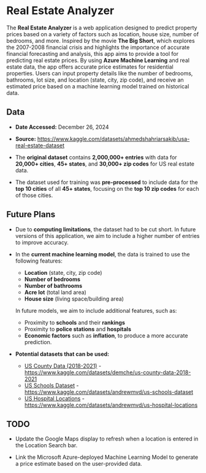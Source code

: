 # Real Estate Analyzer

The **Real Estate Analyzer** is a web application designed to predict property prices based on a variety of factors such as location, house size, number of bedrooms, and more. Inspired by the movie **The Big Short**, which explores the 2007-2008 financial crisis and highlights the importance of accurate financial forecasting and analysis, this app aims to provide a tool for predicting real estate prices. By using **Azure Machine Learning** and real estate data, the app offers accurate price estimates for residential properties. Users can input property details like the number of bedrooms, bathrooms, lot size, and location (state, city, zip code), and receive an estimated price based on a machine learning model trained on historical data.

## Data

- **Date Accessed:** December 26, 2024

- **Source:** https://www.kaggle.com/datasets/ahmedshahriarsakib/usa-real-estate-dataset

- The **original dataset** contains **2,000,000+ entries** with data for **20,000+ cities**, **45+ states**, and **30,000+ zip codes** for US real estate data.

- The dataset used for training was **pre-processed** to include data for the **top 10 cities** of all **45+ states**, focusing on the **top 10 zip codes** for each of those cities.

## Future Plans

- Due to **computing limitations**, the dataset had to be cut short. In future versions of this application, we aim to include a higher number of entries to improve accuracy.
- In the **current machine learning model**, the data is trained to use the following features:

  - **Location** (state, city, zip code)
  - **Number of bedrooms**
  - **Number of bathrooms**
  - **Acre lot** (total land area)
  - **House size** (living space/building area)

  In future models, we aim to include additional features, such as:

  - Proximity to **schools** and their **rankings**
  - Proximity to **police stations** and **hospitals**
  - **Economic factors** such as **inflation**, to produce a more accurate prediction.

- **Potential datasets that can be used:**
  - [US County Data (2018-2021)](https://www.kaggle.com/datasets/demche/us-county-data-2018-2021) - https://www.kaggle.com/datasets/demche/us-county-data-2018-2021
  - [US Schools Dataset](https://www.kaggle.com/datasets/andrewmvd/us-schools-dataset) - https://www.kaggle.com/datasets/andrewmvd/us-schools-dataset
  - [US Hospital Locations](https://www.kaggle.com/datasets/andrewmvd/us-hospital-locations) - https://www.kaggle.com/datasets/andrewmvd/us-hospital-locations

## TODO

- Update the Google Maps display to refresh when a location is entered in the Location Search bar.

- Link the Microsoft Azure-deployed Machine Learning Model to generate a price estimate based on the user-provided data.
